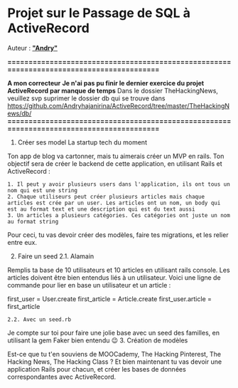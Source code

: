 # Projet sur le Passage de SQL à ActiveRecord
Auteur : [**"Andry"**](https://github.com/Andryhajanirina/ActiveRecord)

**=========================================================================================**

**A mon correcteur** 
**__Je n'ai pas pu finir le dernier exercice du projet ActiveRecord par manque de temps__**
Dans le dossier TheHackingNews, veuillez svp suprimer le dossier db qui se trouve dans
https://github.com/Andryhajanirina/ActiveRecord/tree/master/TheHackingNews/db/
**=========================================================================================**

 1. Créer ses model
La startup tech du moment

Ton app de blog va cartonner, mais tu aimerais créer un MVP en rails. Ton objectif sera de créer le backend de cette application, en utilisant Rails et ActiveRecord :

    1. Il peut y avoir plusieurs users dans l'application, ils ont tous un nom qui est une string
    2. Chaque utiliseurs peut créer plusieurs articles mais chaque articles est crée par un user. Les articles ont un nom, un body qui est au format text et une description qui est du text aussi
    3. Un articles a plusieurs catégories. Ces catégories ont juste un nom au format string

Pour ceci, tu vas devoir créer des modèles, faire tes migrations, et les relier entre eux.

2. Faire un seed
    2.1. Alamain

Remplis ta base de 10 utilisateurs et 10 articles en utilisant rails console. Les articles doivent être bien entendus liés à un utilisateur. Voici une ligne de commande pour lier en base un utilisateur et un article :

first_user = User.create
first_article = Article.create
first_user.article = first_article

    2.2. Avec un seed.rb

Je compte sur toi pour faire une jolie base avec un seed des familles, en utilisant la gem Faker bien entendu 😉
3. Création de modèles

Est-ce que tu t'en souviens de MOOCademy, The Hacking Pinterest, The Hacking News, The Hacking Class ? Et bien maintenant tu vas devoir une application Rails pour chacun, et créer les bases de données correspondantes avec ActiveRecord.
